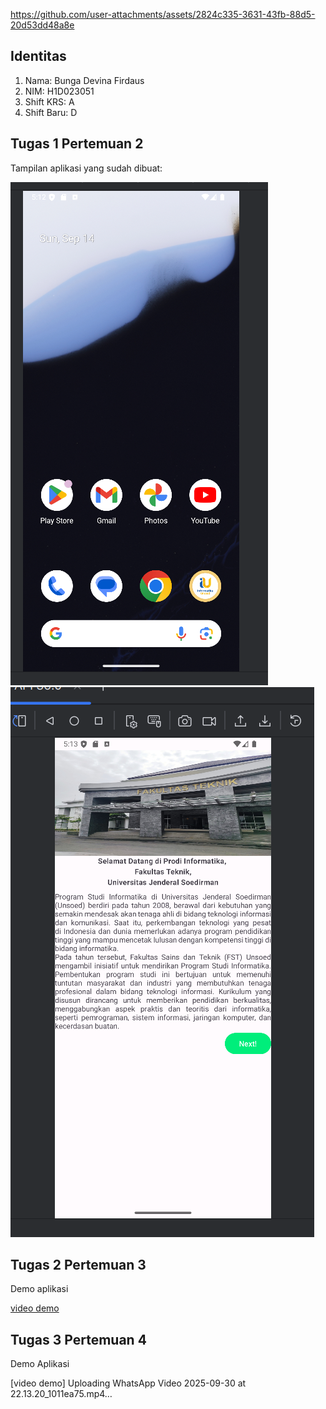
https://github.com/user-attachments/assets/2824c335-3631-43fb-88d5-20d53dd48a8e
## Identitas
1. Nama: Bunga Devina Firdaus  
2. NIM: H1D023051  
3. Shift KRS: A  
4. Shift Baru: D  

## Tugas 1 Pertemuan 2
Tampilan aplikasi yang sudah dibuat:  

![Tampilan 1](tampilan1.png)  
![Tampilan 2](tampilan2.png)

## Tugas 2 Pertemuan 3
Demo aplikasi

[video demo](https://github.com/user-attachments/assets/07fb64e1-2750-4de2-a6f7-cfb2fa81a9f7)

## Tugas 3 Pertemuan 4
Demo Aplikasi

[video demo] Uploading WhatsApp Video 2025-09-30 at 22.13.20_1011ea75.mp4…



